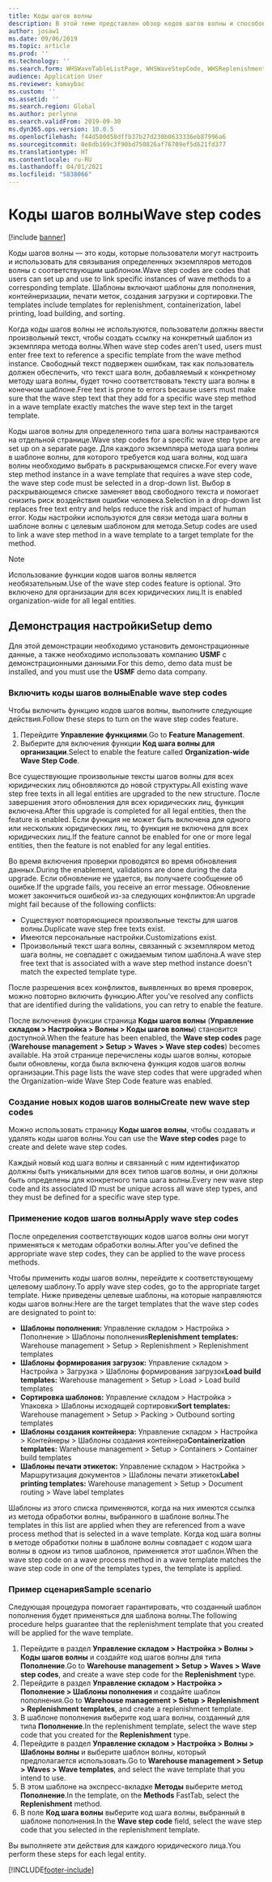 ```yaml
---
title: Коды шагов волны
description: В этой теме представлен обзор кодов шагов волны и способов их использования.
author: josaw1
ms.date: 09/06/2019
ms.topic: article
ms.prod: ''
ms.technology: ''
ms.search.form: WHSWaveTableListPage, WHSWaveStepCode, WHSReplenishmentTemplates, WHSWaveTemplateTable
audience: Application User
ms.reviewer: kamaybac
ms.custom: ''
ms.assetid: ''
ms.search.region: Global
ms.author: perlynne
ms.search.validFrom: 2019-09-30
ms.dyn365.ops.version: 10.0.5
ms.openlocfilehash: f44d500d58dffb37b27d230b0633336eb87996a6
ms.sourcegitcommit: 0e8db169c3f90bd750826af76709ef5d621fd377
ms.translationtype: HT
ms.contentlocale: ru-RU
ms.lasthandoff: 04/01/2021
ms.locfileid: "5838066"
---
```

# <a name="wave-step-codes"></a><span data-ttu-id="2aa51-103">Коды шагов волны</span><span class="sxs-lookup"><span data-stu-id="2aa51-103">Wave step codes</span></span>

[!include [banner](../includes/banner.md)]

<span data-ttu-id="2aa51-104">Коды шагов волны — это коды, которые пользователи могут настроить и использовать для связывания определенных экземпляров методов волны с соответствующим шаблоном.</span><span class="sxs-lookup"><span data-stu-id="2aa51-104">Wave step codes are codes that users can set up and use to link specific instances of wave methods to a corresponding template.</span></span> <span data-ttu-id="2aa51-105">Шаблоны включают шаблоны для пополнения, контейнеризации, печати меток, создания загрузки и сортировки.</span><span class="sxs-lookup"><span data-stu-id="2aa51-105">The templates include templates for replenishment, containerization, label printing, load building, and sorting.</span></span>

<span data-ttu-id="2aa51-106">Когда коды шагов волны не используются, пользователи должны ввести произвольный текст, чтобы создать ссылку на конкретный шаблон из экземпляра метода волны.</span><span class="sxs-lookup"><span data-stu-id="2aa51-106">When wave step codes aren't used, users must enter free text to reference a specific template from the wave method instance.</span></span> <span data-ttu-id="2aa51-107">Свободный текст подвержен ошибкам, так как пользователь должен обеспечить, что текст шага волн, добавляемый к конкретному методу шага волны, будет точно соответствовать тексту шага волны в конечном шаблоне.</span><span class="sxs-lookup"><span data-stu-id="2aa51-107">Free text is prone to errors because users must make sure that the wave step text that they add for a specific wave step method in a wave template exactly matches the wave step text in the target template.</span></span>

<span data-ttu-id="2aa51-108">Коды шагов волны для определенного типа шага волны настраиваются на отдельной странице.</span><span class="sxs-lookup"><span data-stu-id="2aa51-108">Wave step codes for a specific wave step type are set up on a separate page.</span></span> <span data-ttu-id="2aa51-109">Для каждого экземпляра метода шага волны в шаблоне волны, для которого требуется код шага волны, код шага волны необходимо выбрать в раскрывающемся списке.</span><span class="sxs-lookup"><span data-stu-id="2aa51-109">For every wave step method instance in a wave template that requires a wave step code, the wave step code must be selected in a drop-down list.</span></span> <span data-ttu-id="2aa51-110">Выбор в раскрывающемся списке заменяет ввод свободного текста и помогает снизить риск воздействия ошибки человека.</span><span class="sxs-lookup"><span data-stu-id="2aa51-110">Selection in a drop-down list replaces free text entry and helps reduce the risk and impact of human error.</span></span> <span data-ttu-id="2aa51-111">Коды настройки используются для связи метода шага волны в шаблоне волны с целевым шаблоном для метода.</span><span class="sxs-lookup"><span data-stu-id="2aa51-111">Setup codes are used to link a wave step method in a wave template to a target template for the method.</span></span>

> [!NOTE]
> <span data-ttu-id="2aa51-112">Использование функции кодов шагов волны является необязательным.</span><span class="sxs-lookup"><span data-stu-id="2aa51-112">Use of the wave step codes feature is optional.</span></span> <span data-ttu-id="2aa51-113">Это включено для организации для всех юридических лиц.</span><span class="sxs-lookup"><span data-stu-id="2aa51-113">It is enabled organization-wide for all legal entities.</span></span>

## <a name="setup-demo"></a><span data-ttu-id="2aa51-114">Демонстрация настройки</span><span class="sxs-lookup"><span data-stu-id="2aa51-114">Setup demo</span></span> 

<span data-ttu-id="2aa51-115">Для этой демонстрации необходимо установить демонстрационные данные, а также необходимо использовать компанию **USMF** с демонстрационными данными.</span><span class="sxs-lookup"><span data-stu-id="2aa51-115">For this demo, demo data must be installed, and you must use the **USMF** demo data company.</span></span>

### <a name="enable-wave-step-codes"></a><span data-ttu-id="2aa51-116">Включить коды шагов волны</span><span class="sxs-lookup"><span data-stu-id="2aa51-116">Enable wave step codes</span></span>

<span data-ttu-id="2aa51-117">Чтобы включить функцию кодов шагов волны, выполните следующие действия.</span><span class="sxs-lookup"><span data-stu-id="2aa51-117">Follow these steps to turn on the wave step codes feature.</span></span>

1. <span data-ttu-id="2aa51-118">Перейдите **Управление функциями**.</span><span class="sxs-lookup"><span data-stu-id="2aa51-118">Go to **Feature Management**.</span></span>
2. <span data-ttu-id="2aa51-119">Выберите для включения функции **Код шага волны для организации**.</span><span class="sxs-lookup"><span data-stu-id="2aa51-119">Select to enable the feature called **Organization-wide Wave Step Code**.</span></span>

<span data-ttu-id="2aa51-120">Все существующие произвольные тексты шагов волны для всех юридических лиц обновляются до новой структуры.</span><span class="sxs-lookup"><span data-stu-id="2aa51-120">All existing wave step free texts in all legal entities are upgraded to the new structure.</span></span> <span data-ttu-id="2aa51-121">После завершения этого обновления для всех юридических лиц, функция включена.</span><span class="sxs-lookup"><span data-stu-id="2aa51-121">After this upgrade is completed for all legal entities, then the feature is enabled.</span></span> <span data-ttu-id="2aa51-122">Если функция не может быть включена для одного или нескольких юридических лиц, то функция не включена для всех юридических лиц.</span><span class="sxs-lookup"><span data-stu-id="2aa51-122">If the feature cannot be enabled for one or more legal entities, then the feature is not enabled for any legal entities.</span></span>

<span data-ttu-id="2aa51-123">Во время включения проверки проводятся во время обновления данных.</span><span class="sxs-lookup"><span data-stu-id="2aa51-123">During the enablement, validations are done during the data upgrade.</span></span> <span data-ttu-id="2aa51-124">Если обновление не удается, вы получаете сообщение об ошибке.</span><span class="sxs-lookup"><span data-stu-id="2aa51-124">If the upgrade fails, you receive an error message.</span></span> <span data-ttu-id="2aa51-125">Обновление может закончиться ошибкой из-за следующих конфликтов:</span><span class="sxs-lookup"><span data-stu-id="2aa51-125">An upgrade might fail because of the following conflicts:</span></span>

- <span data-ttu-id="2aa51-126">Существуют повторяющиеся произвольные тексты для шагов волны.</span><span class="sxs-lookup"><span data-stu-id="2aa51-126">Duplicate wave step free texts exist.</span></span>
- <span data-ttu-id="2aa51-127">Имеются персональные настройки.</span><span class="sxs-lookup"><span data-stu-id="2aa51-127">Customizations exist.</span></span>
- <span data-ttu-id="2aa51-128">Произвольный текст шага волны, связанный с экземпляром метод шага волны, не совпадает с ожидаемым типом шаблона.</span><span class="sxs-lookup"><span data-stu-id="2aa51-128">A wave step free text that is associated with a wave step method instance doesn't match the expected template type.</span></span>

<span data-ttu-id="2aa51-129">После разрешения всех конфликтов, выявленных во время проверок, можно повторно включить функцию.</span><span class="sxs-lookup"><span data-stu-id="2aa51-129">After you've resolved any conflicts that are identified during the validations, you can retry to enable the feature.</span></span>

<span data-ttu-id="2aa51-130">После включения функции страница **Коды шагов волны** (**Управление складом \> Настройка \> Волны \> Коды шагов волны**) становится доступной.</span><span class="sxs-lookup"><span data-stu-id="2aa51-130">When the feature has been enabled, the **Wave step codes** page (**Warehouse management \> Setup \> Waves \> Wave step codes**) becomes available.</span></span> <span data-ttu-id="2aa51-131">На этой странице перечислены коды шагов волны, которые были обновлены, когда была включена функция кодов шагов волны организации.</span><span class="sxs-lookup"><span data-stu-id="2aa51-131">This page lists the wave step codes that were upgraded when the Organization-wide Wave Step Code feature was enabled.</span></span>

### <a name="create-new-wave-step-codes"></a><span data-ttu-id="2aa51-132">Создание новых кодов шагов волны</span><span class="sxs-lookup"><span data-stu-id="2aa51-132">Create new wave step codes</span></span>

<span data-ttu-id="2aa51-133">Можно использовать страницу **Коды шагов волны**, чтобы создавать и удалять коды шагов волны.</span><span class="sxs-lookup"><span data-stu-id="2aa51-133">You can use the **Wave step codes** page to create and delete wave step codes.</span></span>

<span data-ttu-id="2aa51-134">Каждый новый код шага волны и связанный с ним идентификатор должны быть уникальными для всех типов шагов волны, и они должны быть определены для конкретного типа шага волны.</span><span class="sxs-lookup"><span data-stu-id="2aa51-134">Every new wave step code and its associated ID must be unique across all wave step types, and they must be defined for a specific wave step type.</span></span>

### <a name="apply-wave-step-codes"></a><span data-ttu-id="2aa51-135">Применение кодов шагов волны</span><span class="sxs-lookup"><span data-stu-id="2aa51-135">Apply wave step codes</span></span>

<span data-ttu-id="2aa51-136">После определения соответствующих кодов шагов волны они могут применяться к методам обработки волны.</span><span class="sxs-lookup"><span data-stu-id="2aa51-136">After you've defined the appropriate wave step codes, they can be applied to the wave process methods.</span></span>

<span data-ttu-id="2aa51-137">Чтобы применить коды шагов волны, перейдите к соответствующему целевому шаблону.</span><span class="sxs-lookup"><span data-stu-id="2aa51-137">To apply wave step codes, go to the appropriate target template.</span></span> <span data-ttu-id="2aa51-138">Ниже приведены целевые шаблоны, на которые направляются коды шагов волны:</span><span class="sxs-lookup"><span data-stu-id="2aa51-138">Here are the target templates that the wave step codes are designated to point to:</span></span>

- <span data-ttu-id="2aa51-139">**Шаблоны пополнения:** Управление складом \> Настройка \> Пополнение \> Шаблоны пополнения</span><span class="sxs-lookup"><span data-stu-id="2aa51-139">**Replenishment templates:** Warehouse management \> Setup \> Replenishment \> Replenishment templates</span></span>
- <span data-ttu-id="2aa51-140">**Шаблоны формирования загрузок:** Управление складом \> Настройка \> Загрузка \> Шаблоны формирования загрузок</span><span class="sxs-lookup"><span data-stu-id="2aa51-140">**Load build templates:** Warehouse management \> Setup \> Load \> Load build templates</span></span>
- <span data-ttu-id="2aa51-141">**Сортировка шаблонов:** Управление складом \> Настройка \> Упаковка \> Шаблоны исходящей сортировки</span><span class="sxs-lookup"><span data-stu-id="2aa51-141">**Sort templates:** Warehouse management \> Setup \> Packing \> Outbound sorting templates</span></span>
- <span data-ttu-id="2aa51-142">**Шаблоны создания контейнера:** Управление складом \> Настройка \> Контейнеры \> Шаблоны создания контейнера</span><span class="sxs-lookup"><span data-stu-id="2aa51-142">**Containerization templates:** Warehouse management \> Setup \> Containers \> Container build templates</span></span>
- <span data-ttu-id="2aa51-143">**Шаблоны печати этикеток:** Управление складом \> Настройка \> Маршрутизация документов \> Шаблоны печати этикеток</span><span class="sxs-lookup"><span data-stu-id="2aa51-143">**Label printing templates:** Warehouse management \> Setup \> Document routing \> Wave label templates</span></span>

<span data-ttu-id="2aa51-144">Шаблоны из этого списка применяются, когда на них имеются ссылка из метода обработки волны, выбранного в шаблоне волны.</span><span class="sxs-lookup"><span data-stu-id="2aa51-144">The templates in this list are applied when they are referenced from a wave process method that is selected in a wave template.</span></span> <span data-ttu-id="2aa51-145">Когда код шага волны в методе обработки полны в шаблоне волны совпадает с кодом шага волны в одном из типов шаблонов, применяется этот шаблон.</span><span class="sxs-lookup"><span data-stu-id="2aa51-145">When the wave step code on a wave process method in a wave template matches the wave step code in one of the templates types, the template is applied.</span></span>

### <a name="sample-scenario"></a><span data-ttu-id="2aa51-146">Пример сценария</span><span class="sxs-lookup"><span data-stu-id="2aa51-146">Sample scenario</span></span>

<span data-ttu-id="2aa51-147">Следующая процедура помогает гарантировать, что созданный шаблон пополнения будет применяться для шаблона волны.</span><span class="sxs-lookup"><span data-stu-id="2aa51-147">The following procedure helps guarantee that the replenishment template that you created will be applied for the wave template.</span></span>

1. <span data-ttu-id="2aa51-148">Перейдите в раздел **Управление складом \> Настройка \> Волны \> Коды шагов волны** и создайте код шагов волны для типа **Пополнение**.</span><span class="sxs-lookup"><span data-stu-id="2aa51-148">Go to **Warehouse management \> Setup \> Waves \> Wave step codes**, and create a wave step code for the **Replenishment** type.</span></span>
2. <span data-ttu-id="2aa51-149">Перейдите в раздел **Управление складом \> Настройка \> Пополнение \> Шаблоны пополнения** и создайте шаблон пополнения.</span><span class="sxs-lookup"><span data-stu-id="2aa51-149">Go to **Warehouse management \> Setup \> Replenishment \> Replenishment templates**, and create a replenishment template.</span></span>
3. <span data-ttu-id="2aa51-150">В шаблоне пополнения выберите код шага волны, созданный для типа **Пополнение**.</span><span class="sxs-lookup"><span data-stu-id="2aa51-150">In the replenishment template, select the wave step code that you created for the **Replenishment** type.</span></span>
4. <span data-ttu-id="2aa51-151">Перейдите в раздел **Управление складом \> Настройка \> Волны \> Шаблоны волны** и выберите шаблон волны, который предполагается использовать.</span><span class="sxs-lookup"><span data-stu-id="2aa51-151">Go to **Warehouse management \> Setup \> Waves \> Wave templates**, and select the wave template that you intend to use.</span></span>
5. <span data-ttu-id="2aa51-152">В этом шаблоне на экспресс-вкладке **Методы** выберите метод **Пополнение**.</span><span class="sxs-lookup"><span data-stu-id="2aa51-152">In the template, on the **Methods** FastTab, select the **Replenishment** method.</span></span>
6. <span data-ttu-id="2aa51-153">В поле **Код шага волны** выберите код шага волны, выбранный в шаблоне пополнения.</span><span class="sxs-lookup"><span data-stu-id="2aa51-153">In the **Wave step code** field, select the wave step code that you selected in the replenishment template.</span></span>

<span data-ttu-id="2aa51-154">Вы выполняете эти действия для каждого юридического лица.</span><span class="sxs-lookup"><span data-stu-id="2aa51-154">You perform these steps for each legal entity.</span></span>


[!INCLUDE[footer-include](../../includes/footer-banner.md)]